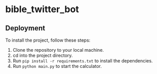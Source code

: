 # bible_twitter_bot

## Deployment

To install the project, follow these steps:

1. Clone the repository to your local machine.
2. cd into the project directory.
3. Run `pip install -r requirements.txt` to install the dependencies.
4. Run `python main.py` to start the calculator.